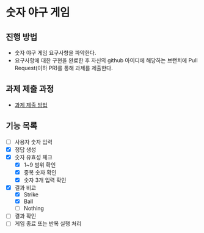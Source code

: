 # 숫자 야구 게임
## 진행 방법
* 숫자 야구 게임 요구사항을 파악한다.
* 요구사항에 대한 구현을 완료한 후 자신의 github 아이디에 해당하는 브랜치에 Pull Request(이하 PR)를 통해 과제를 제출한다.

## 과제 제출 과정
* [과제 제출 방법](https://github.com/next-step/nextstep-docs/tree/master/precourse)

## 기능 목록

* [ ] 사용자 숫자 입력
* [x] 정답 생성
* [x] 숫자 유효성 체크
  * [x] 1~9 범위 확인
  * [x] 중복 숫자 확인
  * [x] 숫자 3개 입력 확인
* [x] 결과 비교
  * [x] Strike
  * [x] Ball
  * [ ] Nothing
* [ ] 결과 확인
* [ ] 게임 종료 또는 반복 실행 처리